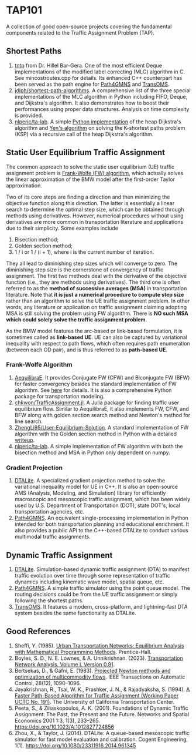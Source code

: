 # TAP101
A collection of good open-source projects covering the fundamental components related to the Traffic Assignment Problem (TAP).

## Shortest Paths

1. [tntp](http://www.bgu.ac.il/~bargera/tntp/FW.zip) from Dr. Hillel Bar-Gera. One of the most efficient Deque implementations of the modified label correcting (MLC) algorithm in C. See mincostroutes.cpp for details. Its enhanced C++ counterpart has been served as the path engine for [Path4GMNS](https://github.com/jdlph/Path4GMNS/blob/master/engine/path_engine.cpp) and [TransOMS](https://github.com/jdlph/TransOMS).
2. [jdlph/shortest-path-algorithms](https://github.com/jdlph/shortest-path-algorithms). A comprehensive list of the three special implementations of the MLC algorithm in Python including FIFO, Deque, and Dijkstra's algorithm. It also demonstrates how to boost their performances using proper data structures. Analysis on time complexity is provided.
3. [nlperic/ta-lab](https://github.com/nlperic/ta-lab).  A simple [Python implementation](https://github.com/nlperic/ta-lab/blob/master/assignment/shortest_path.py) of the heap Dijkstra's algorithm and [Yen's algorithm](https://en.wikipedia.org/wiki/Yen%27s_algorithm) on solving the K-shortest paths problem (KSP) via a recursive call of the heap Dijkstra's algorithm.

## Static User Equilibrium Traffic Assignment

The common approach to solve the static user equilibrium (UE) traffic assignment problem is [Frank-Wolfe (FW) algorithm](https://en.wikipedia.org/wiki/Frank%E2%80%93Wolfe_algorithm), which actually solves the linear approximation of the BMW model after the first-order Taylor approximation.

Two of its core steps are finding a direction and then minimizing the objective function along this direction. The latter is essentially a linear search to determine the optimal step size, which can be obtained through methods using derivatives. However, numerical procedures without using derivatives are more common in transportation literature and applications due to their simplicity. Some examples include

1. Bisection method;
2. Golden section method;
3. 1 / i or 1 / (i + 1), where i is the current number of iteration.

They all lead to diminishing step sizes which will converge to zero. The diminishing step size is the cornerstone of convergency of traffic assignment. The first two methods deal with the derivative of the objective function (i.e., they are methods using derivatives). The third one is often referred to as the **method of successive averages (MSA)** in transportation literature. Note that **it is just a numerical procedure to compute step size** rather than an algorithm to solve the UE traffic assignment problem. In other words, any literature or application on traffic assignment claiming adopting MSA is still solving the problem using FW algorithm. There is **NO such MSA which could solely solve the traffic assignment problem**.

As the BMW model features the arc-based or link-based formulation, it is sometimes called as **link-based UE**. UE can also be captured by variational inequality with respect to path flows, which often requires path enumeration (between each OD pair), and is thus referred to as **path-based UE**.

### Frank-Wolfe Algorithm

1. [AequilibraE](http://www.aequilibrae.com/python/latest/). It provides Conjugate FW (CFW) and Biconjugate FW (BFW) for faster convergency besides the standard implementation of FW algorithm. See [here](https://aequilibrae.com/python/V.0.6.1/traffic_assignment.html#algorithms-available) for details. It is also a comprehensive Python package for transportation modeling.
2. [chkwon/TrafficAssignment.jl](https://github.com/chkwon/TrafficAssignment.jl). A Julia package for finding traffic user equilibrium flow. Similar to AequilibraE, it also implements FW, CFW, and BFW along with golden section search method and Newton's method for line search.
3. [ZhengLi95/User-Equilibrium-Solution](https://github.com/ZhengLi95/User-Equilibrium-Solution). A standard implementation of FW algorithm with the Golden section method in Python with a detailed [writeup](https://github.com/ZhengLi95/User-Equilibrium-Solution/blob/master/static/user-equilibrium-solution.pdf).
4. [nlperic/ta-lab](https://github.com/nlperic/ta-lab). A simple implementation of FW algorithm with both the bisection method and MSA in Python only dependent on numpy.

### Gradient Projection

1. [DTALite](https://github.com/asu-trans-ai-lab/DTALite). A specialized gradient projection method to solve the variational inequality model for UE in C++. It is also an open-source AMS (Analysis, Modeling, and Simulation) library for efficiently macroscopic and mesoscopic traffic assignment, which has been widely used by U.S. Department of Transportation (DOT), state DOT's, local transportation agencies, etc.
2. [Path4GMNS](https://github.com/jdlph/Path4GMNS). An equivalent single-processing implementation in Python intended for both transportation planning and educational enrichment. It also provides a public API to the C++-based DTALite to conduct various multimodal traffic assignments.

## Dynamic Traffic Assignment

1. [DTALite](https://github.com/asu-trans-ai-lab/DTALite). Simulation-based dynamic traffic assignment (DTA) to manifest traffic evolution over time through some representation of traffic dynamics including kinematic wave model, spatial queue, etc.
2. [Path4GMNS](https://github.com/jdlph/Path4GMNS). A simple traffic simulator using the point queue model. The routing decisions could be from the UE traffic assignment or simply following the shortest paths.
3. [TransOMS](https://github.com/jdlph/TransOMS). It features a modern, cross-platform, and lightning-fast DTA system besides the same functionality as DTALite.

## Good References

1. Sheffi, Y. (1985). [Urban Transportation Networks: Equilibrium Analysis with Mathematical Programming Methods](http://web.mit.edu/sheffi/www/selectedMedia/sheffi_urban_trans_networks.pdf). Prentice-Hall.
2. Boyles, S. D., N. E. Lownes, & A. Unnikrishnan. (2023). [Transportation Network Analysis, Volume I, Version 0.91](https://sboyles.github.io/book.pdf).
3. Bertsekas, D., & Gafni, E. (1983). [Projected Newton methods and optimization of multicommodity flows](https://web.mit.edu/dimitrib/www/Gafni_Newton.pdf). IEEE Transactions on Automatic Control, 28(12), 1090–1096.
4. Jayakrishnan, R., Tsai, W. K., Prashker, J. N., & Rajadyaksha, S. (1994). [A Faster Path-Based Algorithm for Traffic Assignment (Working Paper UCTC No. 191)](https://escholarship.org/uc/item/2hf4541x). The University of California Transportation Center.
5. Peeta, S., & Ziliaskopoulos, A. K. (2001). Foundations of Dynamic Traffic Assignment: The Past, the Present and the Future. Networks and Spatial Economics 2001 1:3, 1(3), 233–265. https://doi.org/10.1023/A:1012827724856
6. Zhou, X., & Taylor, J. (2014). DTALite: A queue-based mesoscopic traffic simulator for fast model evaluation and calibration. Cogent Engineering, 1(1). https://doi.org/10.1080/23311916.2014.961345